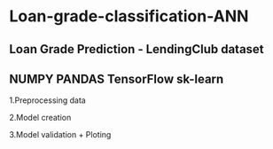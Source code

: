 # Loan-grade-classification-ANN
Loan Grade Prediction - LendingClub dataset
-----
NUMPY
PANDAS
TensorFlow
sk-learn
-----

1.Preprocessing data

2.Model creation

3.Model validation + Ploting
